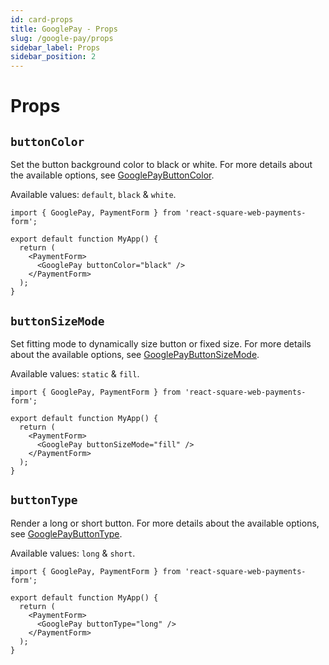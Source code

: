 ```yaml
---
id: card-props
title: GooglePay - Props
slug: /google-pay/props
sidebar_label: Props
sidebar_position: 2
---
```


# Props

## `buttonColor`

Set the button background color to black or white. For more details about the available options, see [GooglePayButtonColor](https://developer.squareup.com/reference/sdks/web/payments/enums/GooglePayButtonColor).

Available values: `default`, `black` & `white`.

```tsx
import { GooglePay, PaymentForm } from 'react-square-web-payments-form';

export default function MyApp() {
  return (
    <PaymentForm>
      <GooglePay buttonColor="black" />
    </PaymentForm>
  );
}
```

## `buttonSizeMode`

Set fitting mode to dynamically size button or fixed size. For more details about the available options, see [GooglePayButtonSizeMode](https://developer.squareup.com/reference/sdks/web/payments/enums/GooglePayButtonSizeMode).

Available values: `static` & `fill`.

```tsx
import { GooglePay, PaymentForm } from 'react-square-web-payments-form';

export default function MyApp() {
  return (
    <PaymentForm>
      <GooglePay buttonSizeMode="fill" />
    </PaymentForm>
  );
}
```

## `buttonType`

Render a long or short button. For more details about the available options, see [GooglePayButtonType](https://developer.squareup.com/reference/sdks/web/payments/enums/GooglePayButtonType).

Available values: `long` & `short`.

```tsx
import { GooglePay, PaymentForm } from 'react-square-web-payments-form';

export default function MyApp() {
  return (
    <PaymentForm>
      <GooglePay buttonType="long" />
    </PaymentForm>
  );
}
```
